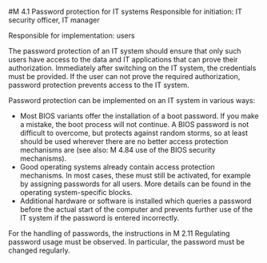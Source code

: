 #M 4.1 Password protection for IT systems
Responsible for initiation: IT security officer, IT manager

Responsible for implementation: users

The password protection of an IT system should ensure that only such users have access to the data and IT applications that can prove their authorization. Immediately after switching on the IT system, the credentials must be provided. If the user can not prove the required authorization, password protection prevents access to the IT system.

Password protection can be implemented on an IT system in various ways:

* Most BIOS variants offer the installation of a boot password. If you make a mistake, the boot process will not continue. A BIOS password is not difficult to overcome, but protects against random storms, so at least should be used wherever there are no better access protection mechanisms are (see also: M 4.84 use of the BIOS security mechanisms).
* Good operating systems already contain access protection mechanisms. In most cases, these must still be activated, for example by assigning passwords for all users. More details can be found in the operating system-specific blocks.
* Additional hardware or software is installed which queries a password before the actual start of the computer and prevents further use of the IT system if the password is entered incorrectly.


For the handling of passwords, the instructions in M 2.11 Regulating password usage must be observed. In particular, the password must be changed regularly.



